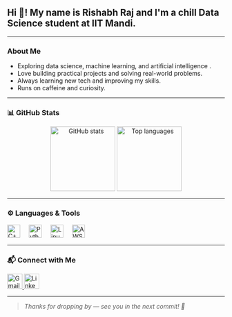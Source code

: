 <h2 align="left">Hi 👋! My name is Rishabh Raj and I'm a chill Data Science student at IIT Mandi.</h2>

---

###  About Me

-  Exploring data science, machine learning, and artificial intelligence .
-  Love building practical projects and solving real-world problems.
-  Always learning new tech and improving my skills.
-  Runs on caffeine and curiosity.

---

### 📊 GitHub Stats

<div align="center">
  <img src="https://github-readme-stats.vercel.app/api?username=riceu69&show_icons=true&theme=dracula&include_all_commits=true&count_private=true&hide_border=false" height="150" alt="GitHub stats" />
  <img src="https://github-readme-stats.vercel.app/api/top-langs?username=riceu69&layout=compact&langs_count=5&theme=dracula&hide_border=false" height="150" alt="Top languages" />
</div>

---

### ⚙️ Languages & Tools

<div align="left">
  <img src="https://cdn.jsdelivr.net/gh/devicons/devicon/icons/cplusplus/cplusplus-original.svg" height="30" alt="C++" />
  <img width="12" />
  <img src="https://cdn.jsdelivr.net/gh/devicons/devicon/icons/python/python-original.svg" height="30" alt="Python" />
  <img width="12" />
  <img src="https://cdn.jsdelivr.net/gh/devicons/devicon/icons/linux/linux-original.svg" height="30" alt="Linux" />
  <img width="12" />
  <img src="https://cdn.jsdelivr.net/gh/devicons/devicon/icons/amazonwebservices/amazonwebservices-original-wordmark.svg" height="30" alt="AWS" />
</div>

---

### 📬 Connect with Me

<div align="left">
  <a href="mailto:rshabhraj311@gmail.com" target="_blank">
    <img src="https://img.shields.io/static/v1?message=Gmail&logo=gmail&label=&color=D14836&logoColor=white&labelColor=&style=for-the-badge" height="35" alt="Gmail" />
  </a>
  <a href="https://www.linkedin.com/in/riceu" target="_blank">
    <img src="https://img.shields.io/static/v1?message=LinkedIn&logo=linkedin&label=&color=0077B5&logoColor=white&labelColor=&style=for-the-badge" height="35" alt="LinkedIn" />
  </a>
</div>

---

> *Thanks for dropping by — see you in the next commit! 🚀*


